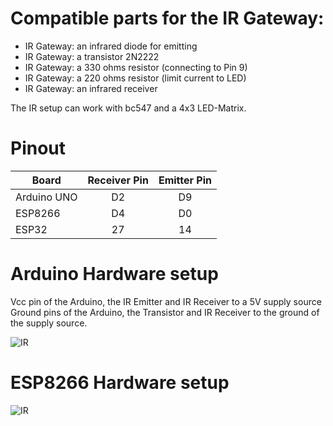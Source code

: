 # Compatible parts for the IR Gateway:
* IR Gateway: an infrared diode for emitting
* IR Gateway: a transistor 2N2222
* IR Gateway: a 330 ohms resistor (connecting to Pin 9)
* IR Gateway: a 220 ohms resistor (limit current to LED)
* IR Gateway: an infrared receiver

The IR setup can work with bc547 and a 4x3 LED-Matrix.

# Pinout
|Board| Receiver Pin| Emitter Pin|
|-|:-:|:-:|
|Arduino UNO|D2|D9|
|ESP8266|D4|D0|
|ESP32|27|14|

# Arduino Hardware setup
Vcc pin of the Arduino, the IR Emitter and IR Receiver to a 5V supply source
Ground pins of the Arduino, the Transistor and IR Receiver to the ground of the supply source.

![IR](https://github.com/1technophile/OpenMQTTGateway/blob/master/img/OpenMQTTgateway_Arduino_Addon_IR.png)

# ESP8266 Hardware setup
![IR](https://github.com/1technophile/OpenMQTTGateway/blob/master/img/OpenMQTTgateway_ESP8266_Addon_IR.png)
